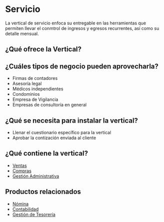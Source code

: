 # Servicio
La vertical de servicio enfoca su entregable en las herramientas que permiten llevar el conmtrol de ingresos y egresos recurrentes, así como su detalle mensual.

## ¿Qué ofrece la Vertical?



## ¿Cuáles tipos de negocio pueden aprovecharla?

- Firmas de contadores
- Asesoría legal
- Médicos independientes
- Condominios
- Empresa de Vigilancia
- Empresas de consultoría en general

## ¿Qué se necesita para instalar la vertical?
- Llenar el cuestionario específico para la vertical
- Aprobar la contización enviada al cliente

## ¿Qué contiene la vertical?
- [Ventas](../products/quote-to-invoice.md)
- [Compras](../products/requisition-to-invoice.md)
- [Gestión Administrativa](../products/business-administration-management.md)

## Productos relacionados
- [Nómina](../products/payroll.md)
- [Contabilidad](../products/performance-analysis.md)
- [Gestión de Tesorería](../products/open-items-management.md)
